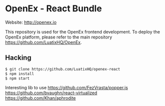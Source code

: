 # OpenEx - React Bundle

Website: http://openex.io

This repository is used for the OpenEx frontend development. To deploy the OpenEx platform, please refer to the main repository https://github.com/LuatixHQ/OpenEx.

## Hacking

```bash
$ git clone https://github.com/LuatixHQ/openex-react
$ npm install
$ npm start
```

Interesting lib to use
https://github.com/FezVrasta/popper.js
https://github.com/bvaughn/react-virtualized
https://github.com/Khan/aphrodite